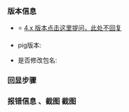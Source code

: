 ### 版本信息

- ⭐️ [4.x 版本点击这里提问，此处不回复](https://support.pigx.vip)

- pig版本:  

- 是否修改包名: 

### 回显步骤


### 报错信息 、截图 截图 
